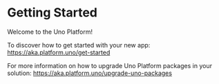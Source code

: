 # Getting Started

Welcome to the Uno Platform!

To discover how to get started with your new app: https://aka.platform.uno/get-started

For more information on how to upgrade Uno Platform packages in your solution: https://aka.platform.uno/upgrade-uno-packages